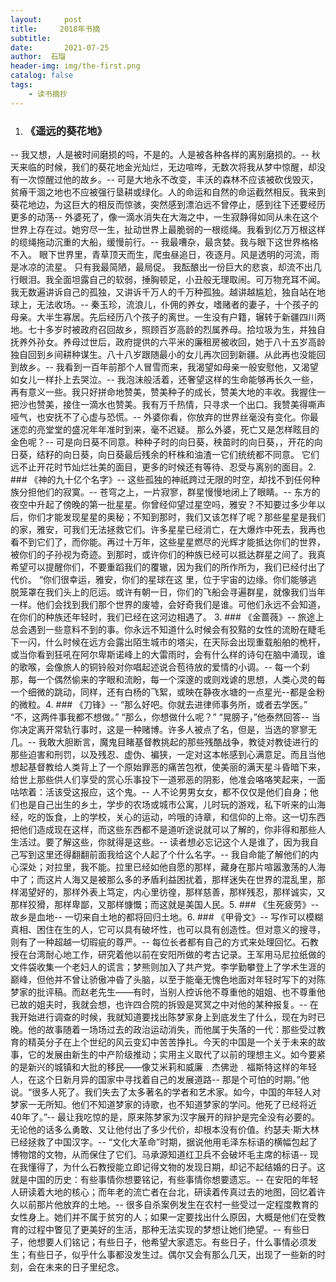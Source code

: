```yaml
---
layout:     post
title:     2018年书摘
subtitle:   
date:       2021-07-25
author:  石瑠
header-img: img/the-first.png
catalog: false
tags:
    - 读书摘抄
---
```

1. ### 《遥远的葵花地》
--  我又想，人是被时间磨损的吗，不是的。人是被各种各样的离别磨损的。--  秋天来临的时候，我们的葵花地金光灿烂，无边喧哗，无数次将我从梦中惊醒，却没有一次惊醒过他的故乡。--  可是大地永不改变，丰沃的森林不应该被砍伐毁灭，贫瘠干涸之地也不应被强行垦耕或绿化。人的命运和自然的命运截然相反。我来到葵花地边，为这巨大的相反而惊骇，突然感到漂泊远不曾停止，感到往下还要经历更多的动荡--  外婆死了，像一滴水消失在大海之中，一生寂静得如同从未在这个世界上存在过。她穷尽一生，扯动世界上最脆弱的一根缆绳。我看到亿万万根这样的缆绳拖动沉重的大船，缓慢前行。--  我最嘈杂，最贪婪。我与眼下这世界格格不入。 眼下世界里，青草顶天而生，爬虫昼追日，夜逐月。风是透明的河流，雨是冰凉的流星。 只有我最简陋，最局促。 我酝酿出一份巨大的悲哀，却流不出几行眼泪。我全面坦露自己的软弱，捶胸顿足，小丑般无理取闹。可万物充耳不闻。 我无数遍讲诉自己的孤独，又讲诉千万人的千万种孤独。越讲越尴尬，独自站在地球上，无法收场。--  秦玉珍，流浪儿，仆佣的养女，嗜赌者的妻子，十个孩子的母亲。大半生寡居。先后经历八个孩子的离世。一生没有户籍，辗转于新疆四川两地。七十多岁时被政府召回故乡，照顾百岁高龄的烈属养母。拾垃圾为生，并独自抚养外孙女。养母过世后，政府提供的六平米的廉租房被收回，她于八十五岁高龄独自回到乡间耕种谋生。八十八岁跟随最小的女儿再次回到新疆。从此再也没能回到故乡。--  我看到一百年前那个人冒雪而来，我渴望如母亲一般安慰他，又渴望如女儿一样扑上去哭泣。--  我泡沫般活着，还奢望这样的生命能够再长久一些，再有意义一些。我只好拼命地赞美，赞美种子的成长，赞美大地的丰收。我握住一把沙也赞美，接住一滴水也赞美。我有万千热情，只寻求一个出口。我赞美得嘶声哑气，也安抚不了心虚与恐慌。--  外婆你看，你放弃的世界丝毫没有变化。你最迷恋的亮堂堂的盛况年年准时到来，毫不迟疑。 那么外婆，死亡又是怎样眩目的金色呢？--  可是向日葵不同意。种种子时的向日葵，秧苗时的向日葵，，开花的向日葵，结籽的向日葵，向日葵最后残余的秆株和油渣一它们统统都不同意。 它们远不止开花时节灿烂壮美的面目，更多的时候还有等待、忍受与离别的面目。2. ### 《神的九十亿个名字》--  这些孤独的神祇跨过无限的时空，却找不到任何种族分担他们的寂寞。--  苍穹之上，一片寂寥，群星慢慢地闭上了眼睛。--  东方的夜空中升起了傍晚的第一批星星。你曾经仰望过星空吗，雅安？不知要过多少年以后，你们才能发现星星的奥秘；不知到那时，我们又该怎样了呢？那些星星是我们的家，雅安，可我们无法拯救它们。许多星星已经消亡，在大爆炸中死去，我再也看不到它们了，而你能。再过十万年，这些星星燃尽的光辉才能抵达你们的世界，被你们的子孙视为奇迹。到那时，或许你们的种族已经可以抵达群星之间了。我真希望可以提醒你们，不要重蹈我们的覆辙，因为我们的所作所为，我们已经付出了代价。 “你们很幸运，雅安，你们的星球在这 里，位于宇宙的边缘。你们能够逃脱笼罩在我们头上的厄运。或许有朝一日，你们的飞船会寻遍群星，就像我们当年一样。他们会找到我们那个世界的废墟，会好奇我们是谁。可他们永远不会知道，在你们的种族还年轻时，我们已经在这河边相遇了。 3. ### 《金蔷薇》--  旅途上总会遇到一些意料不到的事。你永远不知道什么时候会有狡黠的女性的流盼在睫毛下一闪，什么时候在远方会露出陌生城市的塔尖，在天际会出现重载船舶的桅杆，或当你看到狂吼在阿尔卑斯诺峰上的大雷雨时，会有什么样的诗句在脑中涌现，谁的歌喉，会像旅人的铜铃般对你唱起述说合苞待放的爱情的小调。--  每一个刹那，每一个偶然偷来的字眼和流盼，每一个深邃的或则戏谑的思想，人类心灵的每一个细微的跳动，同样，还有白杨的飞絮，或映在静夜水塘的一点星光--都是金粉的微粒。4. ### 《刀锋》--  “那么好吧。你就去进律师事务所，或者去学医。” “不，这两件事我都不想做。” “那么，你想做什么呢？” “晃膀子，”他泰然回答--  当你决定离开常轨行事时，这是一种赌博。许多人被点了名，但是，当选的寥寥无几。--  我敢大胆断言，魔鬼目睹基督教挑起的那些残酷战争，教徒对教徒进行的那些迫害和刑罚，以及残忍、虚伪、褊狭，一定对这本帐感到心满意足。而且当他想起基督教给人类背上了一个原始罪恶的痛苦包袱，使美丽的满天星斗昏暗下来，给世上那些供人们享受的赏心乐事投下一道邪恶的阴影，他准会咯咯笑起来，一面咕哝着：活该受这报应，这个鬼。--  人不论男男女女，都不仅仅是他们自身；他们也是自己出生的乡土，学步的农场或城市公寓，儿时玩的游戏，私下听来的山海经，吃的饭食，上的学校，关心的运动，吟哦的诗章，和信仰的上帝。这一切东西把他们造成现在这样，而这些东西都不是道听途说就可以了解的，你非得和那些人生活过。要了解这些，你就得是这些。--  读者想必忘记这个人是谁了，因为我自己写到这里还得翻翻前面我给这个人起了个什么名字。--  我自命能了解他们的内心深处；对拉里，我不能。拉里已经如他自愿的那样，藏身在那片喧嚣激荡的人海中了；而这片人海又是被那么多的矛盾利益困扰着，那样迷失在世界的混乱里，那样渴望好的，那样外表上笃定，内心里彷徨，那样慈善，那样残忍，那样诚实，又那样狡猾，那样卑鄙，又那样慷慨；而这就是美国人民。5. ### 《生死疲劳》--  故乡是血地--  一切来自土地的都将回归土地。6. ### 《甲骨文》--  写作可以模糊真相、困住在生的人，它可以具有破坏性，也可以具有创造性。但对意义的搜寻，则有了一种超越一切瑕疵的尊严。--  每位长者都有自己的方式来处理回忆。石教授在台湾耐心地工作，研究着他以前在安阳所做的考古记录。王军用马尼拉纸做的文件袋收集一个老妇人的谎言；梦熊则加入了共产党。李学勤攀登上了学术生涯的巅峰，但他并不曾让骄傲冲昏了头脑，以至于能毫无愧色地面对年轻时写下的对陈梦家的批评稿。而赵老先生——有时，当别人控诉他不尊重他的姐姐、也不尊重他已故的姐夫时，我就会想，也许四合院的拆毁是冥冥之中对他的某种报复。--  在我开始进行调查的时候，我就知道要找出陈梦家身上到底发生了什么，现在为时已晚。他的故事随着一场场过去的政治运动消失，而他属于失落的一代：那些受过教育的精英分子在上个世纪的风云变幻中苦苦挣扎。今天的中国是一个关于未来的故事，它的发展由新生的中产阶级推动；实用主义取代了以前的理想主义。如今要紧的是新兴的城镇和大批的移民——像艾米莉和威廉﹒杰佛逊﹒福斯特这样的年轻人，在这个日新月异的国家中寻找着自己的发展道路--  那是个可怕的时期。”他说。“很多人死了。我们失去了太多著名的学者和艺术家。如今，中国的年轻人对梦家一无所知。他们不知道梦家的诗歌，也不知道梦家的学问。他死了已经将近40年了。”--  最让我吃惊的是，原来陈梦家为汉字展开的辩护是完全没有必要的。无论他的话多么勇敢、又让他付出了多少代价，却根本没有价值。约瑟夫·斯大林已经拯救了中国汉字。--  “文化大革命”时期，据说他用毛泽东标语的横幅包起了博物馆的文物，从而保住了它们。马承源知道红卫兵不会破坏毛主席的标语--  现在我懂得了，为什么石教授能立即记得文物的发现日期，却记不起结婚的日子。这就是中国的历史：有些事情你想要铭记，有些事情你想要遗忘。--  在安阳的年轻人研读着大地的核心；而年老的流亡者在台北，研读着传真过去的地图，回忆着许久以前那片他放弃的土地。--  很多自杀案例发生在农村一些受过一定程度教育的女性身上。她们并不属于贫穷的人；如果一定要找出什么原因，大概是他们在受教育的过程中瞥见了更美好的生活，那种无法实现的梦想让她们绝望。--  有些日子，他想要人们铭记；有些日子，他希望大家遗忘。有些日子，什么事情必须发生；有些日子，似乎什么事都没发生过。偶尔又会有那么几天，出现了一些新的时刻，会在未来的日子里纪念。   
